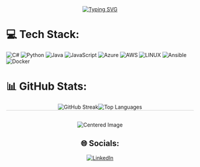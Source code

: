 <div align="center">
  <a href="https://git.io/typing-svg">
    <img src="https://readme-typing-svg.demolab.com?font=Fira+Code&weight=600&size=24&pause=1000&repeat=false&width=435&lines=HI+My+Name+is+Jamian" alt="Typing SVG">
  </a>
</div>

# 💻 Tech Stack:
![C#](https://img.shields.io/badge/c%23-%23239120.svg?style=for-the-badge&logo=c-sharp&logoColor=white) ![Python](https://img.shields.io/badge/python-3670A0?style=for-the-badge&logo=python&logoColor=ffdd54) ![Java](https://img.shields.io/badge/java-%23ED8B00.svg?style=for-the-badge&logo=java&logoColor=white) ![JavaScript](https://img.shields.io/badge/javascript-%23323330.svg?style=for-the-badge&logo=javascript&logoColor=%23F7DF1E) ![Azure](https://img.shields.io/badge/azure-%230072C6.svg?style=for-the-badge&logo=azure-devops&logoColor=white) ![AWS](https://img.shields.io/badge/AWS-%23FF9900.svg?style=for-the-badge&logo=amazon-aws&logoColor=white) ![LINUX](https://img.shields.io/badge/Linux-FCC624?style=for-the-badge&logo=linux&logoColor=black) ![Ansible](https://img.shields.io/badge/ansible-%231A1918.svg?style=for-the-badge&logo=ansible&logoColor=white) ![Docker](https://img.shields.io/badge/docker-%230db7ed.svg?style=for-the-badge&logo=docker&logoColor=white)
# 📊 GitHub Stats:

<!-- First Section -->
<div style="display: flex; justify-content: center; align-items: center; margin-bottom: 30px; border-bottom: 1px solid #ccc;">
  <img src="https://github-readme-streak-stats.herokuapp.com/?user=JamianWorrell&theme=default&hide_border=true" alt="GitHub Streak">
  <img src="https://github-readme-stats.vercel.app/api/top-langs/?username=JamianWorrell&theme=default&hide_border=true&include_all_commits=true&count_private=false&layout=compact" alt="Top Languages">
</div>

<!-- Second Section -->
<div style="display: flex; justify-content: center; align-items: center;">
  <img src="https://quotes-github-readme.vercel.app/api?type=horizontal&theme=radical" alt="Centered Image">
</div>
<!-- Third Section -->
<div align="center">
  <h2>🌐 Socials:</h2>
  <a href="https://linkedin.com/in/www.linkedin.com/in/jamianworrell">
    <img src="https://img.shields.io/badge/LinkedIn-%230077B5.svg?logo=linkedin&logoColor=white" alt="LinkedIn">
  </a>
</div>

